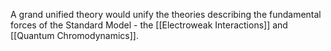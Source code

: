 A grand unified theory would unify the theories describing the fundamental forces of the Standard Model - the [[Electroweak Interactions]] and [[Quantum Chromodynamics]].


